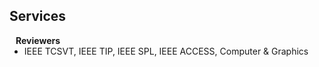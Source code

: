 ## Services

<h4 style="margin:0 10px 0;">Reviewers</h4>

<ul style="margin:0 0 5px;">
  <li>IEEE TCSVT, IEEE TIP, IEEE SPL, IEEE ACCESS, Computer & Graphics</a></li>
<!--   <li><a href="http://iccv2021.thecvf.com/"><autocolor>IEEE/CVF International Conference on Computer Vision (ICCV) 2021</autocolor></li>
  <li><a href="https://eccv2022.ecva.net/"><autocolor>European Conference on Computer Vision (ECCV) 2022</autocolor></a></li> -->
</ul>
